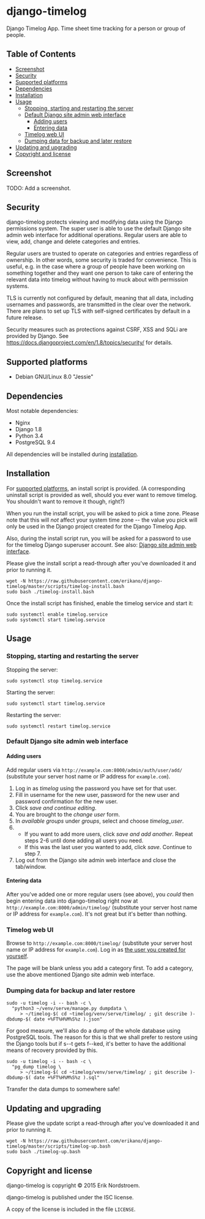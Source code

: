 # django-timelog

Django Timelog App. Time sheet time tracking for a person or group of people.

## Table of Contents

* [Screenshot](#screenshot)
* [Security](#security)
* [Supported platforms](#supported-platforms)
* [Dependencies](#dependencies)
* [Installation](#installation)
* [Usage](#usage)
  - [Stopping, starting and restarting the server](#stopping-starting-and-restarting-the-server)
  - [Default Django site admin web interface](#default-django-site-admin-web-interface)
    + [Adding users](#adding-users)
    + [Entering data](#entering-data)
  - [Timelog web UI](#timelog-web-ui)
  - [Dumping data for backup and later restore](#dumping-data-for-backup-and-later-restore)
* [Updating and upgrading](#updating-and-upgrading)
* [Copyright and license](#copyright-and-license)

## Screenshot

TODO: Add a screenshot.

## Security

django-timelog protects viewing and modifying data using the Django permissions system. The super user is able to use the default Django site admin web interface for additional operations. Regular users are able to view, add, change and delete categories and entries.

Regular users are trusted to operate on categories and entries regardless of ownership. In other words, some security is traded for convenience. This is useful, e.g. in the case where a group of people have been working on something together and they want one person to take care of entering the relevant data into timelog without having to muck about with permission systems.

TLS is currently not configured by default, meaning that all data, including usernames and passwords, are transmitted in the clear over the network. There are plans to set up TLS with self-signed certificates by default in a future release.

Security measures such as protections against CSRF, XSS and SQLi are provided by Django. See https://docs.djangoproject.com/en/1.8/topics/security/ for details.

## Supported platforms

* Debian GNU/Linux 8.0 "Jessie"

## Dependencies

Most notable dependencies:

  * Nginx
  * Django 1.8
  * Python 3.4
  * PostgreSQL 9.4

All dependencies will be installed during [installation](#installation).

## Installation

For [supported platforms](#supported-platforms), an install script is provided.
(A corresponding uninstall script is provided as well, should you ever want to
remove timelog. You shouldn't want to remove it though, right?)

When you run the install script, you will be asked to pick a time zone.
Please note that this will *not* affect your system time zone --
the value you pick will only be used in the Django project created
for the Django Timelog App.

Also, during the install script run, you will be asked for a password
to use for the timelog Django superuser account. See also:
[Django site admin web interface](#default-django-site-admin-web-interface).

Please give the install script a read-through after you've downloaded it
and prior to running it.

```
wget -N https://raw.githubusercontent.com/erikano/django-timelog/master/scripts/timelog-install.bash
sudo bash ./timelog-install.bash
```

Once the install script has finished, enable the timelog service and start it:

```
sudo systemctl enable timelog.service
sudo systemctl start timelog.service
```

## Usage

### Stopping, starting and restarting the server

Stopping the server:

```
sudo systemctl stop timelog.service
```

Starting the server:

```
sudo systemctl start timelog.service
```

Restarting the server:

```
sudo systemctl restart timelog.service
```

### Default Django site admin web interface

#### Adding users

Add regular users via `http://example.com:8000/admin/auth/user/add/`
(substitute your server host name or IP address for `example.com`).

1. Log in as *timelog* using the password you have set for that user.
2. Fill in username for the new user, password for the new user
   and password confirmation for the new user.
3. Click *save and continue editing*.
4. You are brought to the *change user* form.
5. In *available groups* under *groups*, select and choose *timelog_user*.
6. 
   * If you want to add more users, click *save and add another*.
     Repeat steps 2-6 until done adding all users you need.
   * If this was the last user you wanted to add, click *save*.
     Continue to step 7.
7. Log out from the Django site admin web interface and close the tab/window.

#### Entering data

After you've added one or more regular users (see above), you *could* then
begin entering data into django-timelog right now at
`http://example.com:8000/admin/timelog/` (substitute your server host name
or IP address for `example.com`). It's not great but it's better than nothing.

### Timelog web UI

Browse to `http://example.com:8000/timelog/`
(substitute your server host name or IP address for `example.com`).
Log in as [the user you created for yourself](#adding-users).

The page will be blank unless you add a category first.
To add a category, use the above mentioned Django site admin web interface.

### Dumping data for backup and later restore

```
sudo -u timelog -i -- bash -c \
  "python3 ~/venv/serve/manage.py dumpdata \
     > ~/timelog-$( cd ~timelog/venv/serve/timelog/ ; git describe )-dbdump-$( date +%FT%H%M%S%z ).json"
```

For good measure, we'll also do a dump of the whole database
using PostgreSQL tools. The reason for this is that
we shall prefer to restore using the Django tools
but if s--t gets f--ked, it's better to have
the additional means of recovery provided by this.

```
sudo -u timelog -i -- bash -c \
  "pg_dump timelog \
     > ~/timelog-$( cd ~timelog/venv/serve/timelog/ ; git describe )-dbdump-$( date +%FT%H%M%S%z ).sql"
```

Transfer the data dumps to somewhere safe!

## Updating and upgrading

Please give the update script a read-through after you've downloaded it
and prior to running it.

```
wget -N https://raw.githubusercontent.com/erikano/django-timelog/master/scripts/timelog-up.bash
sudo bash ./timelog-up.bash
```

## Copyright and license

django-timelog is copyright © 2015 Erik Nordstroem.

django-timelog is published under the ISC license.

A copy of the license is included in the file `LICENSE`.
